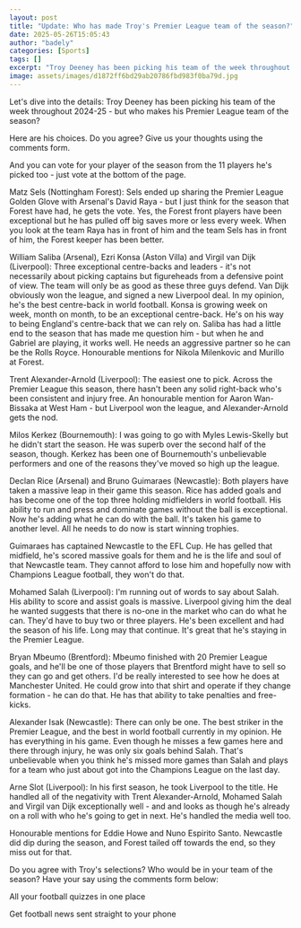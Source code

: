 ```yaml
---
layout: post
title: "Update: Who has made Troy's Premier League team of the season?"
date: 2025-05-26T15:05:43
author: "badely"
categories: [Sports]
tags: []
excerpt: "Troy Deeney has been picking his team of the week throughout 2024-25 - so who makes his Premier League team of the season?"
image: assets/images/d1872ff6bd29ab20786fbd983f0ba79d.jpg
---
```


Let's dive into the details: Troy Deeney has been picking his team of the week throughout 2024-25 - but who makes his Premier League team of the season?

Here are his choices. Do you agree? Give us your thoughts using the comments form.

And you can vote for your player of the season from the 11 players he's picked too - just vote at the bottom of the page.

Matz Sels (Nottingham Forest): Sels ended up sharing the Premier League Golden Glove with Arsenal's David Raya - but I just think for the season that Forest have had, he gets the vote. Yes, the Forest front players have been exceptional but he has pulled off big saves more or less every week. When you look at the team Raya has in front of him and the team Sels has in front of him, the Forest keeper has been better.

William Saliba (Arsenal), Ezri Konsa (Aston Villa) and Virgil van Dijk (Liverpool): Three exceptional centre-backs and leaders - it's not necessarily about picking captains but figureheads from a defensive point of view. The team will only be as good as these three guys defend. Van Dijk obviously won the league, and signed a new Liverpool deal. In my opinion, he's the best centre-back in world football. Konsa is growing week on week, month on month, to be an exceptional centre-back. He's on his way to being England's centre-back that we can rely on. Saliba has had a little end to the season that has made me question him - but when he and Gabriel are playing, it works well. He needs an aggressive partner so he can be the Rolls Royce. Honourable mentions for Nikola Milenkovic and Murillo at Forest.

Trent Alexander-Arnold (Liverpool): The easiest one to pick. Across the Premier League this season, there hasn't been any solid right-back who's been consistent and injury free. An honourable mention for Aaron Wan-Bissaka at West Ham - but Liverpool won the league, and Alexander-Arnold gets the nod.

Milos Kerkez (Bournemouth): I was going to go with Myles Lewis-Skelly but he didn't start the season. He was superb over the second half of the season, though. Kerkez has been one of Bournemouth's unbelievable performers and one of the reasons they've moved so high up the league.

Declan Rice (Arsenal) and Bruno Guimaraes (Newcastle): Both players have taken a massive leap in their game this season. Rice has added goals and has become one of the top three holding midfielders in world football. His ability to run and press and dominate games without the ball is exceptional. Now he's adding what he can do with the ball. It's taken his game to another level. All he needs to do now is start winning trophies.

Guimaraes has captained Newcastle to the EFL Cup. He has gelled that midfield, he's scored massive goals for them and he is the life and soul of that Newcastle team. They cannot afford to lose him and hopefully now with Champions League football, they won't do that.

Mohamed Salah (Liverpool): I'm running out of words to say about Salah. His ability to score and assist goals is massive. Liverpool giving him the deal he wanted suggests that there is no-one in the market who can do what he can. They'd have to buy two or three players. He's been excellent and had the season of his life. Long may that continue. It's great that he's staying in the Premier League.

Bryan Mbeumo (Brentford): Mbeumo finished with 20 Premier League goals, and he'll be one of those players that Brentford might have to sell so they can go and get others. I'd be really interested to see how he does at Manchester United. He could grow into that shirt and operate if they change formation - he can do that. He has that ability to take penalties and free-kicks.

Alexander Isak (Newcastle): There can only be one. The best striker in the Premier League, and the best in world football currently in my opinion. He has everything in his game. Even though he misses a few games here and there through injury, he was only six goals behind Salah. That's unbelievable when you think he's missed more games than Salah and plays for a team who just about got into the Champions League on the last day.

Arne Slot (Liverpool): In his first season, he took Liverpool to the title. He handled all of the negativity with Trent Alexander-Arnold, Mohamed Salah and Virgil van Dijk exceptionally well - and and looks as though he's already on a roll with who he's going to get in next. He's handled the media well too. 

Honourable mentions for Eddie Howe and Nuno Espirito Santo. Newcastle did dip during the season, and Forest tailed off towards the end, so they miss out for that.

Do you agree with Troy's selections? Who would be in your team of the season? Have your say using the comments form below:

All your football quizzes in one place

Get football news sent straight to your phone


